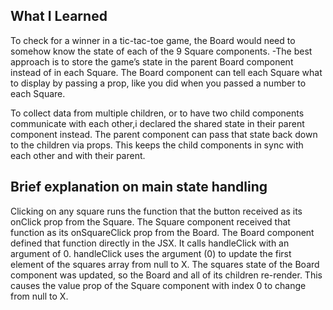 ## What I Learned
To check for a winner in a tic-tac-toe game, the Board would need to somehow know the state of each of the 9 Square components.
-The best approach is to store the game’s state in the parent Board component instead of in each Square. The Board component can tell each Square what to display by passing a prop, like you did when you passed a number to each Square.

To collect data from multiple children, or to have two child components communicate with each other,i declared the shared state in their parent component instead. The parent component can pass that state back down to the children via props. This keeps the child components in sync with each other and with their parent.

## Brief explanation on main state handling

Clicking on any square runs the function that the button received as its onClick prop from the Square. The Square component received that function as its onSquareClick prop from the Board. The Board component defined that function directly in the JSX. It calls handleClick with an argument of 0.
handleClick uses the argument (0) to update the first element of the squares array from null to X.
The squares state of the Board component was updated, so the Board and all of its children re-render. This causes the value prop of the Square component with index 0 to change from null to X.